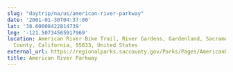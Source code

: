 ```yaml
---
slug: "daytrip/na/us/american-river-parkway"
date: '2001-01-30T04:37:00'
lat: '38.60008422814739'
lng: '-121.50734565917969'
location: American River Bike Trail, River Gardens, Gardenland, Sacramento, Sacramento
  County, California, 95833, United States
external_url: https://regionalparks.saccounty.gov/Parks/Pages/AmericanRiverParkway.aspx
title: American River Parkway
---
```



